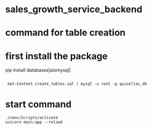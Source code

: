 # sales_growth_service_backend

# command for table creation
# first install the package

pip install databases[aiomysql]


```

 Get-Content create_tables.sql | mysql -u root -p quixellai_db

 ```

 # start command


```
./venv/Scripts/activate
uvicorn main:app --reload

```